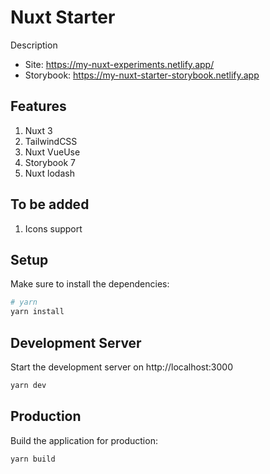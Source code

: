 # Nuxt Starter

Description

- Site: https://my-nuxt-experiments.netlify.app/
- Storybook: https://my-nuxt-starter-storybook.netlify.app

## Features

1) Nuxt 3
2) TailwindCSS
3) Nuxt VueUse
4) Storybook 7
5) Nuxt lodash

## To be added

1) Icons support

## Setup

Make sure to install the dependencies:

```bash
# yarn
yarn install
```

## Development Server

Start the development server on http://localhost:3000

```bash
yarn dev
```

## Production

Build the application for production:

```bash
yarn build
```
